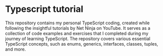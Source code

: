 # Typescript tutorial

This repository contains my personal TypeScript coding, created while following the insightful tutorials by Net Ninja on YouTube. It serves as a collection of code examples and exercises that I completed during my journey of learning TypeScript. The repository covers various essential TypeScript concepts, such as enums, generics, interfaces, classes, tuples, and more.

